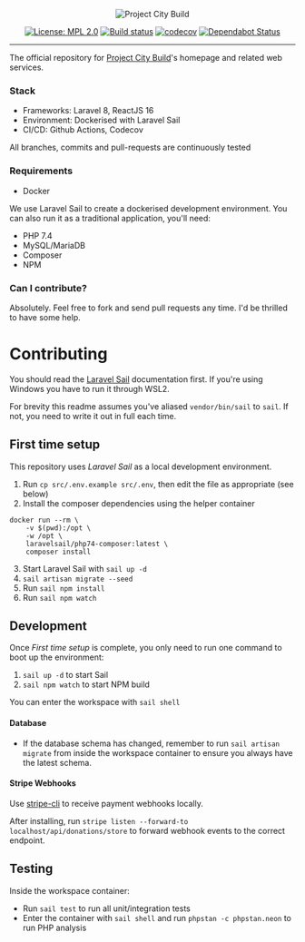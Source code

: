 <p align="center">
    <img src="https://projectcitybuild.com/assets/images/logo.png" alt="Project City Build"/>
</p>

<p align="center">
    <a href="https://opensource.org/licenses/MPL-2.0"><img src="https://img.shields.io/badge/License-MPL%202.0-brightgreen.svg" alt="License: MPL 2.0"></a>
    <a href="https://travis-ci.org/andyksaw/ProjectCityBuild"><img src="https://travis-ci.org/andyksaw/ProjectCityBuild.svg?branch=master" alt="Build status"></a>
    <a href="https://codecov.io/gh/andyksaw/ProjectCityBuild"><img src="https://codecov.io/gh/andyksaw/ProjectCityBuild/branch/master/graph/badge.svg" alt="codecov"></a>
    <a href="https://dependabot.com"><img src="https://api.dependabot.com/badges/status?host=github&repo=andyksaw/ProjectCityBuild" alt="Dependabot Status"></a>
</p>

---

The official repository for [Project City Build](https://projectcitybuild.com)'s homepage and related web services.

### Stack
* Frameworks: Laravel 8, ReactJS 16
* Environment: Dockerised with Laravel Sail
* CI/CD: Github Actions, Codecov

All branches, commits and pull-requests are continuously tested

### Requirements
* Docker

We use Laravel Sail to create a dockerised development environment. You can also run it as a traditional application, you'll need:

* PHP 7.4
* MySQL/MariaDB
* Composer
* NPM

### Can I contribute?
Absolutely. Feel free to fork and send pull requests any time. I'd be thrilled to have some help.

# Contributing

You should read the [Laravel Sail](https://laravel.com/docs/8.x/sail) documentation first. If you're using Windows you have to run it through WSL2.

For brevity this readme assumes you've aliased `vendor/bin/sail` to `sail`. If not, you need to write it out in full each time.

## First time setup
This repository uses *Laravel Sail* as a local development environment.

1. Run `cp src/.env.example src/.env`, then edit the file as appropriate (see below)
2. Install the composer dependencies using the helper container
```
docker run --rm \
    -v $(pwd):/opt \
    -w /opt \
    laravelsail/php74-composer:latest \
    composer install
```
3. Start Laravel Sail with `sail up -d`
4. `sail artisan migrate --seed`
5. Run `sail npm install`
6. Run `sail npm watch`

## Development
Once *First time setup* is complete, you only need to run one command to boot up the environment:

1. `sail up -d` to start Sail
2. `sail npm watch` to start NPM build

You can enter the workspace with `sail shell`

#### Database
* If the database schema has changed, remember to run `sail artisan migrate` from inside the workspace container to ensure you always have the latest schema.

#### Stripe Webhooks
Use [stripe-cli](https://stripe.com/docs/stripe-cli) to receive payment webhooks locally.

After installing, run `stripe listen --forward-to localhost/api/donations/store` to forward webhook events to the correct endpoint.

## Testing
Inside the workspace container:
* Run `sail test` to run all unit/integration tests
* Enter the container with `sail shell` and run `phpstan -c phpstan.neon` to run PHP analysis
